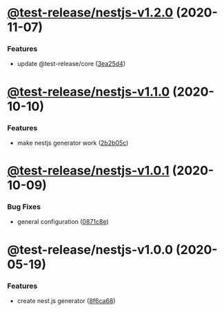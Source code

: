 # [@test-release/nestjs-v1.2.0](https://github.com/developer239/test-release/compare/@test-release/nestjs-v1.1.0...@test-release/nestjs-v1.2.0) (2020-11-07)


### Features

* update @test-release/core ([3ea25d4](https://github.com/developer239/test-release/commit/3ea25d446d3f24bdba0dd8dd3a21109639c125e0))

# [@test-release/nestjs-v1.1.0](https://github.com/developer239/test-release/compare/@test-release/nestjs-v1.0.1...@test-release/nestjs-v1.1.0) (2020-10-10)


### Features

* make nestjs generator work ([2b2b05c](https://github.com/developer239/test-release/commit/2b2b05cfbca5762f24cb7e64cc9b22118c0d4dd8))

# [@test-release/nestjs-v1.0.1](https://github.com/developer239/test-release/compare/@test-release/nestjs-v1.0.0...@test-release/nestjs-v1.0.1) (2020-10-09)


### Bug Fixes

* general configuration ([0871c8e](https://github.com/developer239/test-release/commit/0871c8e20b441a959ba4db381b39141682024d87))

# @test-release/nestjs-v1.0.0 (2020-05-19)


### Features

* create nest.js generator ([8f6ca68](https://github.com/developer239/test-release/commit/8f6ca68ab76a47ca3d13cc460fc34e5a2dda4527))
